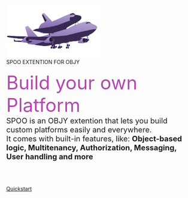 <!-- _coverpage.md -->

<div style="height:200px"></div>

<img src="assets/img/shuttlecarrier.png" style="width: 250px;max-width:100%;">
<div class="title">SPOO EXTENTION FOR OBJY</div>
<br>
<span style="font-size: 50px;color:#b14aad">Build your own Platform
</span>
<br>


<span style="font-size:20px">
SPOO is an OBJY extention that lets you build custom platforms easily and everywhere.<br> It comes with built-in features, like: <b>Object-based logic, Multitenancy, Authorization, Messaging, User handling and more</b>
</span>
<br><br>
<br>
<br>


<a class="btn-sm" href="#/?id=quickstart">Quickstart</a>
<div style="height:10px"></div>

<center style="width: 100%;align-items: center;justify-content: center;max-width:100%;white-space:nowrap">

</center>
